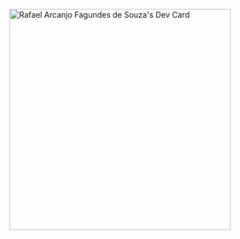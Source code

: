 <a href="https://app.daily.dev/neoarcanjo"><img src="https://api.daily.dev/devcards/cf3f70c9d9c146ce8b133628110c7aef.png?r=j52" width="400" alt="Rafael Arcanjo Fagundes de Souza's Dev Card"/></a>
